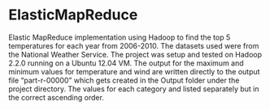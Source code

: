 # ElasticMapReduce
Elastic MapReduce implementation using Hadoop to find the top 5 temperatures for each year from 2006-2010. The datasets used were from the National Weather Service.  The project was setup and tested on Hadoop 2.2.0 running on a Ubuntu 12.04 VM. The output for the maximum and minimum values for temperature and wind are written directly to the output file “part-r-00000” which gets created in the Output folder under the project directory.  The values for each category and listed separately but in the correct ascending order.
